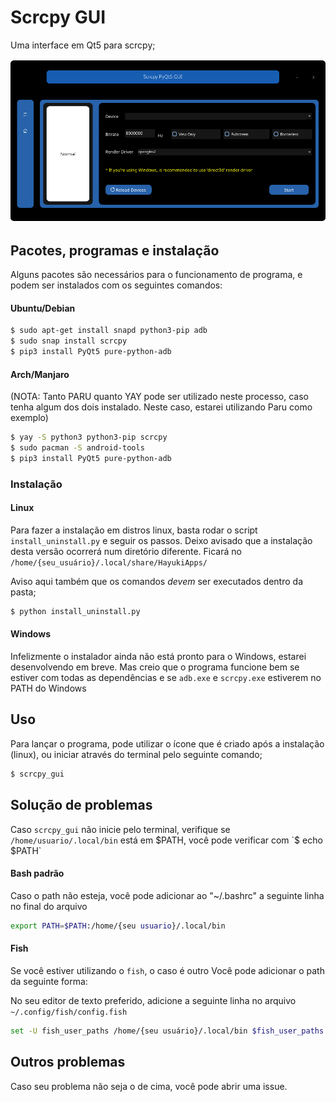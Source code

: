 # Scrcpy GUI
Uma interface em Qt5 para scrcpy;

![](demo.png)

## Pacotes, programas e instalação
Alguns pacotes são necessários para o funcionamento de programa, e podem ser instalados com os seguintes comandos:


#### Ubuntu/Debian

```sh
$ sudo apt-get install snapd python3-pip adb
$ sudo snap install scrcpy
$ pip3 install PyQt5 pure-python-adb
```


#### Arch/Manjaro
(NOTA: Tanto PARU quanto YAY pode ser utilizado neste processo, caso tenha algum dos dois instalado. Neste caso, estarei utilizando Paru como exemplo)

```sh
$ yay -S python3 python3-pip scrcpy
$ sudo pacman -S android-tools
$ pip3 install PyQt5 pure-python-adb
```


### Instalação

#### Linux
Para fazer a instalação em distros linux, basta rodar o script `install_uninstall.py` e seguir os passos.
Deixo avisado que a instalação desta versão ocorrerá num diretório diferente. Ficará no `/home/{seu_usuário}/.local/share/HayukiApps/`

Aviso aqui também que os comandos _devem_ ser executados dentro da pasta;
```sh
$ python install_uninstall.py
```

#### Windows
Infelizmente o instalador ainda não está pronto para o Windows, estarei desenvolvendo em breve. Mas creio que o programa funcione bem se estiver com todas as dependências e se `adb.exe` e `scrcpy.exe` estiverem no PATH do Windows


## Uso
Para lançar o programa, pode utilizar o ícone que é criado após a instalação (linux), ou iniciar através do terminal pelo seguinte comando;

```sh
$ scrcpy_gui
```



## Solução de problemas

Caso `scrcpy_gui` não inicie pelo terminal, verifique se `/home/usuario/.local/bin` está em $PATH, você pode verificar com `$ echo $PATH`

#### Bash padrão
Caso o path não esteja, você pode adicionar ao "~/.bashrc" a seguinte linha no final do arquivo
```sh
export PATH=$PATH:/home/{seu usuario}/.local/bin
```

#### Fish
Se você estiver utilizando o `fish`, o caso é outro
Você pode adicionar o path da seguinte forma:


No seu editor de texto preferido, adicione a seguinte linha no arquivo `~/.config/fish/config.fish`
```sh
set -U fish_user_paths /home/{seu usuário}/.local/bin $fish_user_paths
```

## Outros problemas
Caso seu problema não seja o de cima, você pode abrir uma issue.

